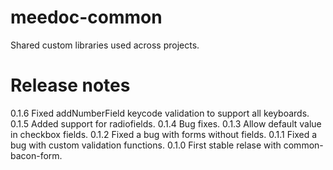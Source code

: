 meedoc-common
=============

Shared custom libraries used across projects.

Release notes
=============
0.1.6 Fixed addNumberField keycode validation to support all keyboards.
0.1.5 Added support for radiofields.
0.1.4 Bug fixes.
0.1.3 Allow default value in checkbox fields.
0.1.2 Fixed a bug with forms without fields.
0.1.1 Fixed a bug with custom validation functions.
0.1.0 First stable relase with common-bacon-form.
